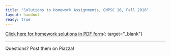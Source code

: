 ```yaml
---
title: "Solutions to Homework Assignments, CMPSC 16, Fall 2016"
layout: handout
ready: true
---
```


[Click here for homework solutions in PDF form](http://cs.ucsb.edu/~zmatni/cs16/hwSolutions/){: target="_blank"}

---------------------
Questions? Post them on Piazza!

